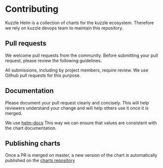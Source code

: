 # Contributing

Kuzzle Helm is a collection of charts for the kuzzle ecosystem. Therefore we rely on kuzzle devops team to maintain this repository.

## Pull requests

We welcome pull requests from the community. Before submitting your pull request, please review the following guidelines.

All submissions, including by project members, require review. We use Github pull requests for this purpose.

## Documentation

Please document your pull request clearly and concisely. This will help reviewers understand your change and will help others use it once it is merged.

We use [helm-docs](https://github.com/norwoodj/helm-docs) This way we can ensure that values are consistent with the chart documentation.

## Publishing charts

Once a PR is merged on master, a new version of the chart is automatically published on the [charts repository](https://kuzzleio.github.io/helm-charts/)